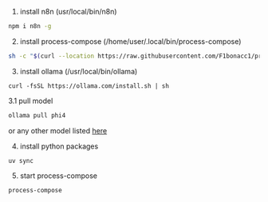 1. install n8n (usr/local/bin/n8n)
```sh
npm i n8n -g
```

2. install process-compose (/home/user/.local/bin/process-compose)
```sh
sh -c "$(curl --location https://raw.githubusercontent.com/F1bonacc1/process-compose/main/scripts/get-pc.sh)" -- -d -b ~/.local/bin
```

3. install ollama (/usr/local/bin/ollama)
```
curl -fsSL https://ollama.com/install.sh | sh
```

3.1 pull model 
```sh
ollama pull phi4
```
or any other model listed [here](https://ollama.com/library)

4. install python packages
```
uv sync
```

5. start process-compose
```
process-compose
```